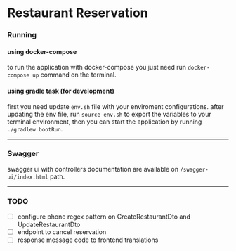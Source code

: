 # Restaurant Reservation

### Running

#### using docker-compose
to run the application with docker-compose you just need run `docker-compose up` command on the terminal.

#### using gradle task (for development)
first you need update `env.sh` file with your enviroment configurations. after updating the env file, run `source env.sh` to export the variables to your terminal environment, then you can start the application by running `./gradlew bootRun`.

---

### Swagger
swagger ui with controllers documentation are available on `/swagger-ui/index.html` path.

---

### TODO
  - [ ] configure phone regex pattern on CreateRestaurantDto and UpdateRestaurantDto
  - [ ] endpoint to cancel reservation
  - [ ] response message code to frontend translations